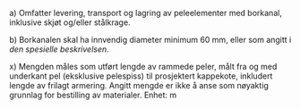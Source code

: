 a) Omfatter levering, transport og lagring av peleelementer med borkanal, inklusive skjøt og/eller stålkrage.

b) Borkanalen skal ha innvendig diameter minimum 60 mm, eller som angitt i *den spesielle beskrivelsen*.

x) Mengden måles som utført lengde av rammede peler, målt fra og med underkant pel (eksklusive pelespiss) til prosjektert kappekote, inkludert lengde av frilagt armering. Angitt mengde er ikke å anse som nøyaktig grunnlag for bestilling av materialer. Enhet: m

